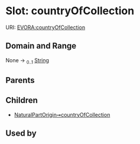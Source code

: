 
# Slot: countryOfCollection



URI: [EVORA:countryOfCollection](https://evora-project.eu/countryOfCollection)


## Domain and Range

None &#8594;  <sub>0..1</sub> [String](types/String.md)

## Parents


## Children

 *  [NaturalPartOrigin➞countryOfCollection](NaturalPartOrigin_countryOfCollection.md)

## Used by

